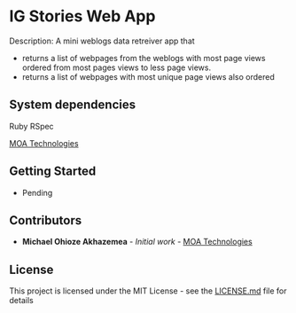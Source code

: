 # IG Stories Web App

Description: 
A mini weblogs data retreiver app that
*  returns a list of webpages from the weblogs with most page views ordered from most pages views to less page views.
*  returns a list of webpages with most unique page views also ordered

## System dependencies

Ruby
RSpec

[MOA Technologies](https://moatechnologies.herokuapp.com)

## Getting Started

 * Pending

## Contributors

* **Michael Ohioze Akhazemea** - *Initial work* - [MOA Technologies](https://moatechnologies.herokuapp.com)


## License

This project is licensed under the MIT License - see the [LICENSE.md](LICENSE.md) file for details

